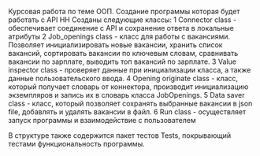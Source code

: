 Курсовая работа по теме ООП.
Создание программы которая будет работать с API HH
Созданы следующие классы:
1 Connector class - обеспечивает соединение с API и сохранение ответа в локальные атрибуты
2 Job_openings class - класс для работы с вакансиями. Позволяет инициализировать новые вакансии,
хранить список вакансий, сортировать вакансии по ключевым словам, сравнивать вакансии по зарплате, 
выводить топ вакансий по зарплате.
3 Value inspector class - проверяет данные при инициализации класса, а также данные пользовательского ввода.
4 Opening originate class - класс, который получает словарь от коннектора, производит инициализацию экземпляров и
запись их в словарь класса JobOpenings.
5 Data saver class - класс, который позволяет сохранять выбранные вакансии в json file, добавлять и удалять вакансии
в файл.
6 Run class - осуществляет запуск программы и взаимодействие с пользователем

В структуре также содержится пакет тестов Tests, покрывающий тестами функциональность программы.
